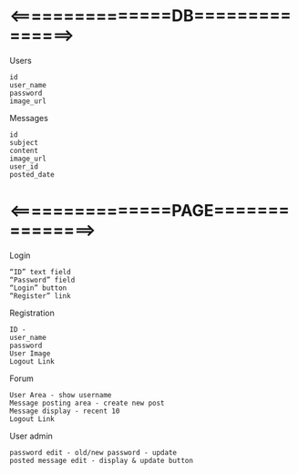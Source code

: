 # <===============DB===============>
Users
```
id
user_name
password
image_url
```

Messages
```
id
subject
content
image_url
user_id
posted_date
```

# <===============PAGE===============>
Login
```
“ID” text field
“Password” field
“Login” button
“Register” link
```

Registration
```
ID -
user_name
password
User Image
Logout Link
```
Forum
```
User Area - show username
Message posting area - create new post
Message display - recent 10
Logout Link
```
User admin
```
password edit - old/new password - update
posted message edit - display & update button
```